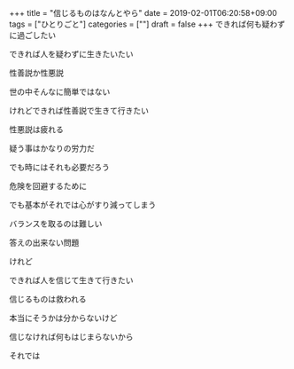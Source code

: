+++
title = "信じるものはなんとやら"
date = 2019-02-01T06:20:58+09:00
tags = ["ひとりごと"]
categories = [""]
draft = false
+++
できれば何も疑わずに過ごしたい

できれば人を疑わずに生きたいたい

性善説か性悪説

世の中そんなに簡単ではない

けれどできれば性善説で生きて行きたい

性悪説は疲れる

疑う事はかなりの労力だ

でも時にはそれも必要だろう

危険を回避するために

でも基本がそれでは心がすり減ってしまう

バランスを取るのは難しい

答えの出来ない問題

けれど

できれば人を信じて生きて行きたい

信じるものは救われる

本当にそうかは分からないけど

信じなければ何もはじまらないから


それでは

